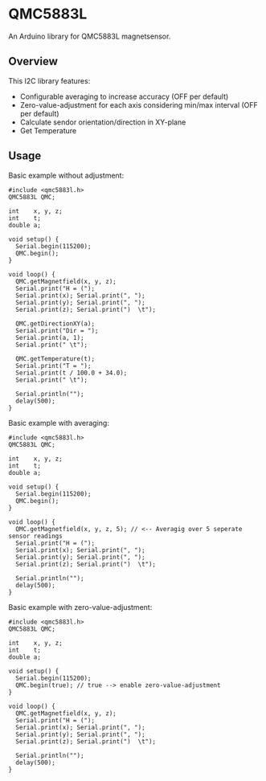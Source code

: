 # QMC5883L
An Arduino library for QMC5883L magnetsensor.

## Overview
This I2C library features:
- Configurable averaging to increase accuracy (OFF per default)
- Zero-value-adjustment for each axis considering min/max interval (OFF per default)
- Calculate sendor orientation/direction in XY-plane
- Get Temperature

## Usage
Basic example without adjustment:
```
#include <qmc5883l.h>
QMC5883L QMC;

int    x, y, z;
int    t;
double a;

void setup() {
  Serial.begin(115200);
  QMC.begin();
}

void loop() {
  QMC.getMagnetfield(x, y, z);
  Serial.print("H = (");
  Serial.print(x); Serial.print(", ");
  Serial.print(y); Serial.print(", ");
  Serial.print(z); Serial.print(")  \t");

  QMC.getDirectionXY(a);
  Serial.print("Dir = ");
  Serial.print(a, 1);
  Serial.print(" \t");

  QMC.getTemperature(t);
  Serial.print("T = ");
  Serial.print(t / 100.0 + 34.0);
  Serial.print(" \t");

  Serial.println("");
  delay(500);
}
```
Basic example with averaging:
```
#include <qmc5883l.h>
QMC5883L QMC;

int    x, y, z;
int    t;
double a;

void setup() {
  Serial.begin(115200);
  QMC.begin();
}

void loop() {
  QMC.getMagnetfield(x, y, z, 5); // <-- Averagig over 5 seperate sensor readings
  Serial.print("H = (");
  Serial.print(x); Serial.print(", ");
  Serial.print(y); Serial.print(", ");
  Serial.print(z); Serial.print(")  \t");

  Serial.println("");
  delay(500);
}
```
Basic example with zero-value-adjustment:
```
#include <qmc5883l.h>
QMC5883L QMC;

int    x, y, z;
int    t;
double a;

void setup() {
  Serial.begin(115200);
  QMC.begin(true); // true --> enable zero-value-adjustment
}

void loop() {
  QMC.getMagnetfield(x, y, z);
  Serial.print("H = (");
  Serial.print(x); Serial.print(", ");
  Serial.print(y); Serial.print(", ");
  Serial.print(z); Serial.print(")  \t");

  Serial.println("");
  delay(500);
}
```
